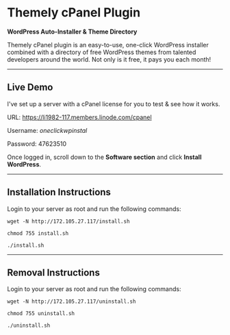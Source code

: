 # Themely cPanel Plugin

**WordPress Auto-Installer & Theme Directory**

Themely cPanel plugin is an easy-to-use, one-click WordPress installer combined with a directory of free WordPress themes from talented developers around the world. Not only is it free, it pays you each month!


---

## Live Demo

I've set up a server with a cPanel license for you to test & see how it works.

URL: https://li1982-117.members.linode.com/cpanel

Username: *oneclickwpinstal*

Password: 47623510

Once logged in, scroll down to the **Software section** and click **Install WordPress**.


---

## Installation Instructions

Login to your server as root and run the following commands:

`wget -N http://172.105.27.117/install.sh`

`chmod 755 install.sh`

`./install.sh`


---

## Removal Instructions

Login to your server as root and run the following commands:

`wget -N http://172.105.27.117/uninstall.sh`

`chmod 755 uninstall.sh`

`./uninstall.sh`